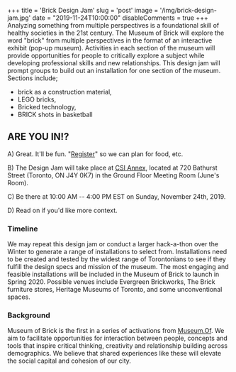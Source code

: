+++
title = 'Brick Design Jam'
slug = 'post'
image = '/img/brick-design-jam.jpg'
date = "2019-11-24T10:00:00"
disableComments = true
+++
Analyzing something from multiple perspectives is a foundational skill of healthy societies in the 21st century. The Museum of Brick will explore the word "brick" from multiple perspectives in the format of an interactive exhibit (pop-up museum). Activities in each section of the museum will provide opportunities for people to critically explore a subject while developing professional skills and new relationships.
This design jam will prompt groups to build out an installation for one section of the museum. 
Sections include;

* brick as a construction material,
* LEGO bricks,
* Bricked technology,
* BRICK shots in basketball

## ARE YOU IN!?

A) Great. It'll be fun. "[Register](https://www.eventbrite.ca/e/museum-of-brick-design-jam-registration-80228069315)" so we can plan for food, etc.

B) The Design Jam will take place at [CSI Annex](https://socialinnovation.org/location/csi-annex/), located at 720 Bathurst Street (Toronto, ON J4Y 0K7) in the Ground Floor Meeting Room (June's Room).

C) Be there at 10:00 AM -- 4:00 PM EST on Sunday, November 24th, 2019.

D) Read on if you'd like more context.

### Timeline
We may repeat this design jam or conduct a larger hack-a-thon over the Winter to generate a range of installations to select from. Installations need to be created and tested by the widest range of Torontonians to see if they fulfill the design specs and mission of the museum. The most engaging and feasible installations will be included in the Museum of Brick to launch in Spring 2020. Possible venues include Evergreen Brickworks, The Brick furniture stores, Heritage Museums of Toronto, and some unconventional spaces.

### Background
Museum of Brick is the first in a series of activations from [Museum.Of](https://museum.of). We aim to facilitate opportunities for interaction between people, concepts and tools that inspire critical thinking, creativity and relationship building across demographics. We believe that shared experiences like these will elevate the social capital and cohesion of our city.